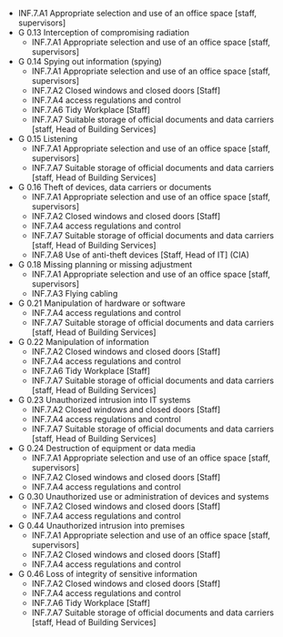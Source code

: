   * INF.7.A1 Appropriate selection and use of an office space [staff, supervisors]
* G 0.13 Interception of compromising radiation
  * INF.7.A1 Appropriate selection and use of an office space [staff, supervisors]
* G 0.14 Spying out information (spying)
  * INF.7.A1 Appropriate selection and use of an office space [staff, supervisors]
  * INF.7.A2 Closed windows and closed doors [Staff]
  * INF.7.A4 access regulations and control
  * INF.7.A6 Tidy Workplace [Staff]
  * INF.7.A7 Suitable storage of official documents and data carriers [staff, Head of Building Services]
* G 0.15 Listening
  * INF.7.A1 Appropriate selection and use of an office space [staff, supervisors]
  * INF.7.A7 Suitable storage of official documents and data carriers [staff, Head of Building Services]
* G 0.16 Theft of devices, data carriers or documents
  * INF.7.A1 Appropriate selection and use of an office space [staff, supervisors]
  * INF.7.A2 Closed windows and closed doors [Staff]
  * INF.7.A4 access regulations and control
  * INF.7.A7 Suitable storage of official documents and data carriers [staff, Head of Building Services]
  * INF.7.A8 Use of anti-theft devices [Staff, Head of IT] (CIA)
* G 0.18 Missing planning or missing adjustment
  * INF.7.A1 Appropriate selection and use of an office space [staff, supervisors]
  * INF.7.A3 Flying cabling
* G 0.21 Manipulation of hardware or software
  * INF.7.A4 access regulations and control
  * INF.7.A7 Suitable storage of official documents and data carriers [staff, Head of Building Services]
* G 0.22 Manipulation of information
  * INF.7.A2 Closed windows and closed doors [Staff]
  * INF.7.A4 access regulations and control
  * INF.7.A6 Tidy Workplace [Staff]
  * INF.7.A7 Suitable storage of official documents and data carriers [staff, Head of Building Services]
* G 0.23 Unauthorized intrusion into IT systems
  * INF.7.A2 Closed windows and closed doors [Staff]
  * INF.7.A4 access regulations and control
  * INF.7.A7 Suitable storage of official documents and data carriers [staff, Head of Building Services]
* G 0.24 Destruction of equipment or data media
  * INF.7.A1 Appropriate selection and use of an office space [staff, supervisors]
  * INF.7.A2 Closed windows and closed doors [Staff]
  * INF.7.A4 access regulations and control
* G 0.30 Unauthorized use or administration of devices and systems
  * INF.7.A2 Closed windows and closed doors [Staff]
  * INF.7.A4 access regulations and control
* G 0.44 Unauthorized intrusion into premises
  * INF.7.A1 Appropriate selection and use of an office space [staff, supervisors]
  * INF.7.A2 Closed windows and closed doors [Staff]
  * INF.7.A4 access regulations and control
* G 0.46 Loss of integrity of sensitive information
  * INF.7.A2 Closed windows and closed doors [Staff]
  * INF.7.A4 access regulations and control
  * INF.7.A6 Tidy Workplace [Staff]
  * INF.7.A7 Suitable storage of official documents and data carriers [staff, Head of Building Services]
